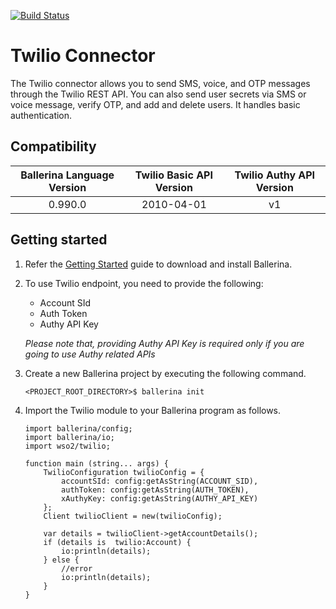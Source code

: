 [![Build Status](https://travis-ci.org/wso2-ballerina/module-twilio.svg?branch=master)](https://travis-ci.org/wso2-ballerina/module-twilio)

# Twilio Connector

The Twilio connector allows you to send SMS, voice, and OTP messages through the Twilio REST API. You can also send
user secrets via SMS or voice message, verify OTP, and add and delete users. It handles basic authentication.

## Compatibility

| Ballerina Language Version  | Twilio Basic API Version | Twilio Authy API Version |
|:---------------------------:|:------------------------:|:------------------------:|
| 0.990.0                     | 2010-04-01               | v1                       |

## Getting started

1.  Refer the [Getting Started](https://ballerina.io/learn/getting-started/) guide to download and install Ballerina.

2.  To use Twilio endpoint, you need to provide the following:

       - Account SId
       - Auth Token
       - Authy API Key

       *Please note that, providing Authy API Key is required only if you are going to use Authy related APIs*

3. Create a new Ballerina project by executing the following command.

	```shell
	<PROJECT_ROOT_DIRECTORY>$ ballerina init
	```

4. Import the Twilio module to your Ballerina program as follows.

	```ballerina
	import ballerina/config;
	import ballerina/io;
    import wso2/twilio;

    function main (string... args) {
        TwilioConfiguration twilioConfig = {
            accountSId: config:getAsString(ACCOUNT_SID),
            authToken: config:getAsString(AUTH_TOKEN),
            xAuthyKey: config:getAsString(AUTHY_API_KEY)
        };
        Client twilioClient = new(twilioConfig);

        var details = twilioClient->getAccountDetails();
        if (details is  twilio:Account) {
            io:println(details);
        } else {
            //error
            io:println(details);
        }
    }
	```
